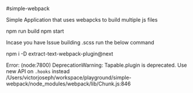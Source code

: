 #simple-webpack

Simple Application that uses webapcks to build multiple js files

npm run build
npm start

Incase you have Issue building .scss run the below command

npm i -D extract-text-webpack-plugin@next

Error:
(node:7800) DeprecationWarning: Tapable.plugin is deprecated. Use new API on `.hooks` instead
/Users/victorjoseph/workspace/playground/simple-webpack/node_modules/webpack/lib/Chunk.js:846

